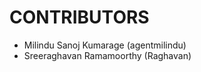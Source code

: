CONTRIBUTORS
============

 - Milindu Sanoj Kumarage (agentmilindu)
 - Sreeraghavan Ramamoorthy (Raghavan)